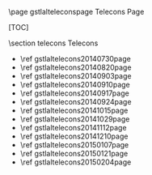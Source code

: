 \page gstlalteleconspage Telecons Page

[TOC]

\section telecons Telecons

- \ref gstlaltelecons20140730page
- \ref gstlaltelecons20140820page
- \ref gstlaltelecons20140903page
- \ref gstlaltelecons20140910page
- \ref gstlaltelecons20140917page
- \ref gstlaltelecons20140924page
- \ref gstlaltelecons20141015page
- \ref gstlaltelecons20141029page
- \ref gstlaltelecons20141112page
- \ref gstlaltelecons20141210page
- \ref gstlaltelecons20150107page
- \ref gstlaltelecons20150121page
- \ref gstlaltelecons20150204page
